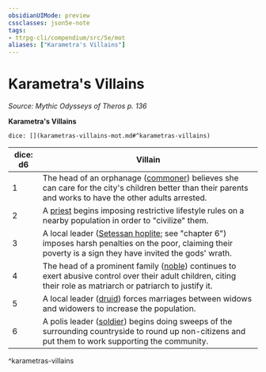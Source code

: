 ```yaml
---
obsidianUIMode: preview
cssclasses: json5e-note
tags:
- ttrpg-cli/compendium/src/5e/mot
aliases: ["Karametra's Villains"]
---
```

# Karametra's Villains
*Source: Mythic Odysseys of Theros p. 136* 

**Karametra's Villains**

`dice: [](karametras-villains-mot.md#^karametras-villains)`

| dice: d6 | Villain |
|----------|---------|
| 1 | The head of an orphanage ([commoner](commoner.md)) believes she can care for the city's children better than their parents and works to have the other adults arrested. |
| 2 | A [priest](priest.md) begins imposing restrictive lifestyle rules on a nearby population in order to "civilize" them. |
| 3 | A local leader ([Setessan hoplite](setessan-hoplite-mot.md); see "chapter 6") imposes harsh penalties on the poor, claiming their poverty is a sign they have invited the gods' wrath. |
| 4 | The head of a prominent family ([noble](noble.md)) continues to exert abusive control over their adult children, citing their role as matriarch or patriarch to justify it. |
| 5 | A local leader ([druid](druid.md)) forces marriages between widows and widowers to increase the population. |
| 6 | A polis leader ([soldier](soldier-ggr.md)) begins doing sweeps of the surrounding countryside to round up non-citizens and put them to work supporting the community. |
^karametras-villains